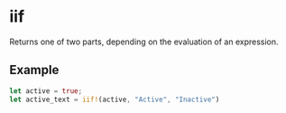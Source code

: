 # iif

Returns one of two parts, depending on the evaluation of an expression.

## Example

```rust
let active = true;
let active_text = iif!(active, "Active", "Inactive")
```
